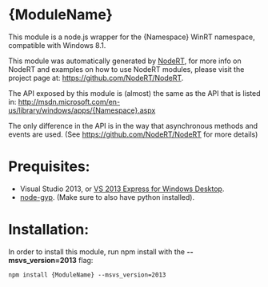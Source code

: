 {ModuleName}
=====
This module is a node.js wrapper for the {Namespace} WinRT namespace, compatible with Windows 8.1.

This module was automatically generated by <a href="https://github.com/NodeRT/NodeRT" target="_blank">NodeRT</a>, for more info on NodeRT and examples on how to use NodeRT modules, please visit the project page at: <a href="https://github.com/NodeRT/NodeRT" target="_blank">https://github.com/NodeRT/NodeRT</a>.

The API exposed by this module is (almost) the same as the API that is listed in: <a href="http://msdn.microsoft.com/en-us/library/windows/apps/{Namespace}.aspx" target="_blank">http://msdn.microsoft.com/en-us/library/windows/apps/{Namespace}.aspx</a>

The only difference in the API is in the way that asynchronous methods and events are used. (See <a href="https://github.com/NodeRT/NodeRT" target="_blank">https://github.com/NodeRT/NodeRT</a> for more details)

Prequisites:
============
* Visual Studio 2013, or <a href="http://www.microsoft.com/en-gb/download/details.aspx?id=40787" target="_blank">VS 2013 Express for Windows Desktop</a>.
* <a href="https://github.com/TooTallNate/node-gyp" target="_blank">node-gyp</a>. (Make sure to also have python installed).

Installation:
=============
In order to install this module, run npm install with the <b>--msvs_version=2013</b> flag:

```
npm install {ModuleName} --msvs_version=2013
```
